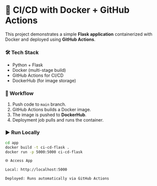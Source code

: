 # 🚀 CI/CD with Docker + GitHub Actions

This project demonstrates a simple **Flask application** containerized with Docker and deployed using **GitHub Actions**.

### 🛠 Tech Stack
- Python + Flask
- Docker (multi-stage build)
- GitHub Actions for CI/CD
- DockerHub (for image storage)

### 🔄 Workflow
1. Push code to `main` branch.
2. GitHub Actions builds a Docker image.
3. The image is pushed to **DockerHub**.
4. Deployment job pulls and runs the container.

### ▶️ Run Locally
```bash
cd app
docker build -t ci-cd-flask .
docker run -p 5000:5000 ci-cd-flask

🌐 Access App

Local: http://localhost:5000

Deployed: Runs automatically via GitHub Actions